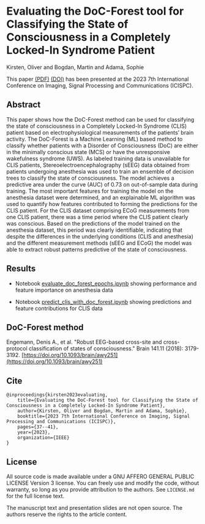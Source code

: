 # Evaluating the DoC-Forest tool for Classifying the State of Consciousness in a Completely Locked-In Syndrome Patient

Kirsten, Oliver and Bogdan, Martin and Adama, Sophie

This paper [(PDF)](documents/paper_icispc_2023.pdf) [(DOI)](doi.org/10.1109/ICISPC59567.2023.00015) has been presented at the 2023 7th International Conference on Imaging, Signal Processing and Communications (ICISPC).

## Abstract

This paper shows how the DoC-Forest method can
be used for classifying the state of consciousness in a Completely
Locked-In Syndrome (CLIS) patient based on electrophysiological measurements of the patients’ brain activity. The DoC-Forest
is a Machine Learning (ML) based method to classify whether
patients with a Disorder of Consciousness (DoC) are either in the
minimally conscious state (MCS) or have the unresponsive wakefulness syndrome (UWS). As labeled training data is unavailable
for CLIS patients, Stereoelectroencephalography (sEEG) data
obtained from patients undergoing anesthesia was used to train
an ensemble of decision trees to classify the state of consciousness.
The model achieves a predictive area under the curve (AUC) of
0.73 on out-of-sample data during training. The most important
features for training the model on the anesthesia dataset were
determined, and an explainable ML algorithm was used to
quantify how features contributed to forming the predictions
for the CLIS patient. For the CLIS dataset comprising ECoG
measurements from one CLIS patient, there was a time period
where the CLIS patient clearly was conscious. Based on the
predictions of the model trained on the anesthesia dataset,
this period was clearly identifiable, indicating that despite the
differences in the underlying conditions (CLIS and anesthesia)
and the different measurement methods (sEEG and ECoG) the
model was able to extract robust patterns predictive of the state
of consciousness.

## Results
- Notebook [evaluate_doc_forest_epochs.ipynb](https://github.com/randomrain101/doc-forest_clis_anesthesia/blob/main/notebooks/doc_for_clis/evaluate_doc_forest_epochs.ipynb) showing performance and feature importance on anesthesia data

- Notebook [predict_clis_with_doc_forest.ipynb](https://github.com/randomrain101/doc-forest_clis_anesthesia/blob/main/notebooks/doc_for_clis/predict_clis_with_doc_forest.ipynb) showing predictions and feature contributions for CLIS data

## DoC-Forest method
Engemann, Denis A., et al. "Robust EEG-based cross-site and cross-protocol classification of states of consciousness." Brain 141.11 (2018): 3179-3192. [https://doi.org/10.1093/brain/awy251](https://doi.org/10.1093/brain/awy251)

## Cite

    @inproceedings{kirsten2023evaluating,
        title={Evaluating the DoC-Forest tool for Classifying the State of Consciousness in a Completely Locked-In Syndrome Patient},
        author={Kirsten, Oliver and Bogdan, Martin and Adama, Sophie},
        booktitle={2023 7th International Conference on Imaging, Signal Processing and Communications (ICISPC)},
        pages={37--41},
        year={2023},
        organization={IEEE}
    }

## License

All source code is made available under a GNU AFFERO GENERAL PUBLIC LICENSE Version 3 license. You can freely
use and modify the code, without warranty, so long as you provide attribution
to the authors. See `LICENSE.md` for the full license text.

The manuscript text and presentation slides are not open source. The authors reserve the rights to the
article content.